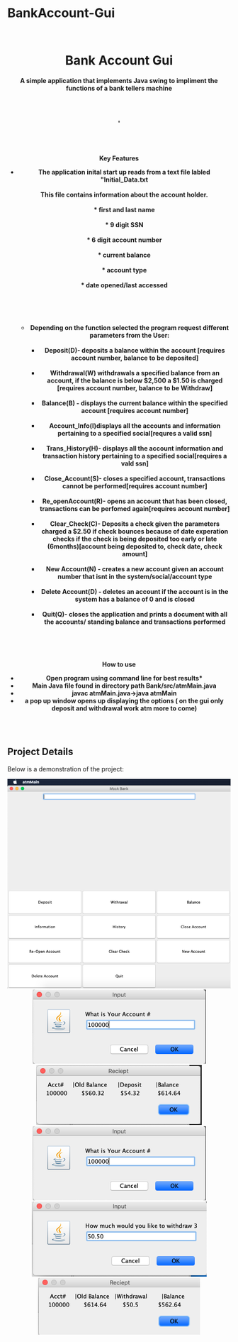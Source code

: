 # BankAccount-Gui




<h1 align="center">
  <br>
 Bank Account Gui
  <br>
</h1>

<h4 align="center">A simple application that implements Java swing to impliment the functions of a bank tellers machine     
  
  <br><br>
  
  <p align="center">'
 
</p>

<br><br>

Key Features
<br>

* The application inital start up reads from a text file labled "Initial_Data.txt
 <br><br>
    This file contains information about the account holder.
     <br><br>
        * first and last name
         <br><br>
        * 9 digit SSN
         <br><br>
        * 6 digit account number
         <br><br>
        * current balance
         <br><br>
        * account type
         <br><br>
        * date opened/last accessed

  <br> <br><br>
    * Depending on the function selected the program request different parameters from the User:
     <br><br>
      * Deposit(D)- deposits a balance within the account [requires account number, balance to be deposited]
       <br><br>
      * Withdrawal(W) withdrawals a specified balance from an account, if the balance is below $2,500 a $1.50 is charged         
        [requires account number, balance to be Withdraw]
         <br><br>
      * Balance(B) - displays the current balance within the specified account [requires account number]
       <br><br>
      * Account_Info(I)displays all the accounts and information pertaining to a specified social[requres a valid ssn]
       <br><br>
      * Trans_History(H)- displays all the account information and transaction history pertaining to a specified social[requires a vald ssn]
       <br><br>
      * Close_Account(S)- closes a specified account, transactions cannot be performed[requires account number]
       <br><br>
      * Re_openAccount(R)- opens an account that has been closed, transactions can be perfomed again[requires account number]
       <br><br>
      * Clear_Check(C)- Deposits a check given the parameters charged a $2.50 if check bounces because of date experation  checks if the check is being deposited too early or late (6months)[account being deposited to, check date, check amount]
      <br><br>
      * New Account(N) - creates a new account given an account number that isnt in the system/social/account type
      <br><br>
      * Delete Account(D) - deletes an account if the account is in the system has a balance of 0 and is closed
      <br><br>
      * Quit(Q)- closes the application and prints a document with all the accounts/ standing balance and transactions performed
  <br>


<br><br>


How to use
<br>


* Open program using command line for best results*
  <br>
* Main Java file found in directory path Bank/src/atmMain.java
  <br>
* javac atmMain.java->java atmMain
  <br>
* a pop up window opens up displaying the options ( on the gui only deposit and withdrawal work atm more to come)
  <br>

    
 <br><br>
 
 <h2> Project Details </h2>
 Below is a demonstration of the project:

  
  
  
 <p align= "center">
  <img src = "src/Interface.png">  
<img src = "src/DepoAccount.png">
    <img src = "src/DepoReciept.png">  
<img src = "src/DepoAccount.png">
    <img src = "src/Withdrawal.png">  
<img src = "src/WithReciept.png">
</p>

